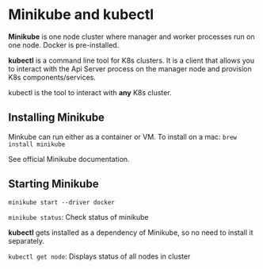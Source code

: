 # Minikube and kubectl

**Minikube** is one node cluster where manager and worker processes run on one node. Docker is pre-installed.

**kubectl** is a command line tool for K8s clusters. It is a client that allows you to interact with the Api Server process on the manager node and provision K8s components/services.

kubectl is the tool to interact with **any** K8s cluster.

## Installing Minikube
Minkube can run either as a container or VM. To install on a mac:
`brew install minikube`

See official Minikube documentation.

## Starting Minikube
 `minikube start --driver docker`

 `minikube status`: Check status of minikube

 **kubectl** gets installed as a dependency of Minikube, so no need to install it separately.

 `kubectl get node`: Displays status of all nodes in cluster

